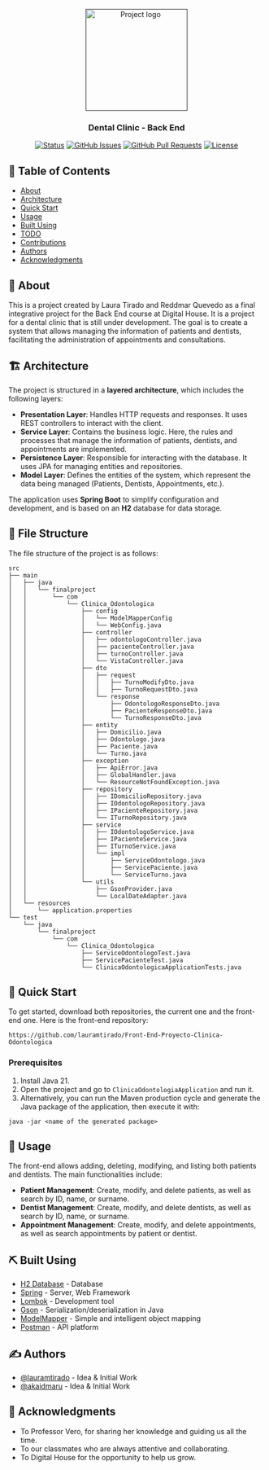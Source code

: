<p align="center">
  <a href="" rel="noopener">
 <img width=200px height=200px src="https://i.imgur.com/8VQLkEZ.jpeg" alt="Project logo"></a>
</p>

<h3 align="center">Dental Clinic - Back End</h3>

<div align="center">

[![Status](https://img.shields.io/badge/status-active-success.svg)]()
[![GitHub Issues](https://img.shields.io/badge/issues-0-red)](https://github.com/Akaidmaru/TIRADO-LAURA-QUEVEDO-REDDMAR/issues)
[![GitHub Pull Requests](https://img.shields.io/badge/pull_requests-0-yellow)](https://github.com/Akaidmaru/TIRADO-LAURA-QUEVEDO-REDDMAR/pulls)
[![License](https://img.shields.io/badge/license-apache-blue.svg)](/LICENSE)

</div>


## 📝 Table of Contents

-   [About](#about)
-   [Architecture](#architecture)
-   [Quick Start](#quick-start)
-   [Usage](#usage)
-   [Built Using](#built-using)
-   [TODO](../TODO.md)
-   [Contributions](../CONTRIBUTIONS.md)
-   [Authors](#authors)
-   [Acknowledgments](#acknowledgments)

## 🧐 About <a name = "about"></a>

This is a project created by Laura Tirado and Reddmar Quevedo as a final integrative project for the Back End course at Digital House. It is a project for a dental clinic that is still under development. The goal is to create a system that allows managing the information of patients and dentists, facilitating the administration of appointments and consultations.

## 🏗️ Architecture <a name = "architecture"></a>

The project is structured in a **layered architecture**, which includes the following layers:

-   **Presentation Layer**: Handles HTTP requests and responses. It uses REST controllers to interact with the client.
-   **Service Layer**: Contains the business logic. Here, the rules and processes that manage the information of patients, dentists, and appointments are implemented.
-   **Persistence Layer**: Responsible for interacting with the database. It uses JPA for managing entities and repositories.
-   **Model Layer**: Defines the entities of the system, which represent the data being managed (Patients, Dentists, Appointments, etc.).

The application uses **Spring Boot** to simplify configuration and development, and is based on an **H2** database for data storage.

## 📁 File Structure <a name = "file-structure"></a>

The file structure of the project is as follows:

```
src
├── main
│   ├── java
│   │   └── finalproject
│   │       └── com
│   │           └── Clinica_Odontologica
│   │               ├── config
│   │               │   └── ModelMapperConfig
│   │               │   └── WebConfig.java
│   │               ├── controller
│   │               │   ├── odontologoController.java
│   │               │   ├── pacienteController.java
│   │               │   ├── turnoController.java
│   │               │   └── VistaController.java
│   │               ├── dto
│   │               │   ├── request
│   │               │   │   ├── TurnoModifyDto.java
│   │               │   │   ├── TurnoRequestDto.java
│   │               │   └── response
│   │               │       ├── OdontologoResponseDto.java
│   │               │       ├── PacienteResponseDto.java
│   │               │       └── TurnoResponseDto.java
│   │               ├── entity
│   │               │   ├── Domicilio.java
│   │               │   ├── Odontologo.java
│   │               │   ├── Paciente.java
│   │               │   └── Turno.java
│   │               ├── exception
│   │               │   ├── ApiError.java
│   │               │   ├── GlobalHandler.java
│   │               │   └── ResourceNotFoundException.java
│   │               ├── repository
│   │               │   ├── IDomicilioRepository.java
│   │               │   ├── IOdontologoRepository.java
│   │               │   ├── IPacienteRepository.java
│   │               │   └── ITurnoRepository.java
│   │               ├── service
│   │               │   ├── IOdontologoService.java
│   │               │   ├── IPacienteService.java
│   │               │   ├── ITurnoService.java
│   │               │   └── impl
│   │               │       ├── ServiceOdontologo.java
│   │               │       ├── ServicePaciente.java
│   │               │       └── ServiceTurno.java
│   │               └── utils
│   │                   ├── GsonProvider.java
│   │                   └── LocalDateAdapter.java
│   └── resources
│       └── application.properties
└── test
    └── java
        └── finalproject
            └── com
                └── Clinica_Odontologica
                    ├── ServiceOdontologoTest.java
                    ├── ServicePacienteTest.java
                    └── ClinicaOdontologicaApplicationTests.java
```

## 🏁 Quick Start <a name = "quick-start"></a>

To get started, download both repositories, the current one and the front-end one. Here is the front-end repository:

```
https://github.com/lauramtirado/Front-End-Proyecto-Clinica-Odontologica
```

### Prerequisites

1. Install Java 21.
2. Open the project and go to `ClinicaOdontologiaApplication` and run it.
3. Alternatively, you can run the Maven production cycle and generate the Java package of the application, then execute it with:

```
java -jar <name of the generated package>
```

## 🎈 Usage <a name="usage"></a>

The front-end allows adding, deleting, modifying, and listing both patients and dentists. The main functionalities include:

-   **Patient Management**: Create, modify, and delete patients, as well as search by ID, name, or surname.
-   **Dentist Management**: Create, modify, and delete dentists, as well as search by ID, name, or surname.
-   **Appointment Management**: Create, modify, and delete appointments, as well as search appointments by patient or dentist.

## ⛏️ Built Using <a name = "built-using"></a>

-   [H2 Database](https://www.h2database.com/html/main.html) - Database
-   [Spring](https://spring.io/) - Server, Web Framework
-   [Lombok](https://projectlombok.org/) - Development tool
-   [Gson](https://github.com/google/gson) - Serialization/deserialization in Java
-   [ModelMapper](https://modelmapper.org/) - Simple and intelligent object mapping
-   [Postman](https://www.postman.com/) - API platform

## ✍️ Authors <a name = "authors"></a>

-   [@lauramtirado](https://github.com/lauramtirado) - Idea & Initial Work
-   [@akaidmaru](https://github.com/akaidmaru) - Idea & Initial Work

## 🎉 Acknowledgments <a name = "acknowledgments"></a>

-   To Professor Vero, for sharing her knowledge and guiding us all the time.
-   To our classmates who are always attentive and collaborating.
-   To Digital House for the opportunity to help us grow.
